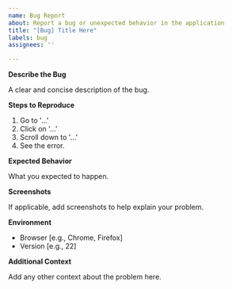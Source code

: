 ```yaml
---
name: Bug Report
about: Report a bug or unexpected behavior in the application
title: "[Bug] Title Here"
labels: bug
assignees: ''

---
```


**Describe the Bug**

A clear and concise description of the bug.

**Steps to Reproduce**

1. Go to '...'
3. Click on '...'
4. Scroll down to '...'
5. See the error.

**Expected Behavior**

What you expected to happen.

**Screenshots**

If applicable, add screenshots to help explain your problem.

**Environment**

- Browser [e.g., Chrome, Firefox]
- Version [e.g., 22]

**Additional Context**

Add any other context about the problem here.
